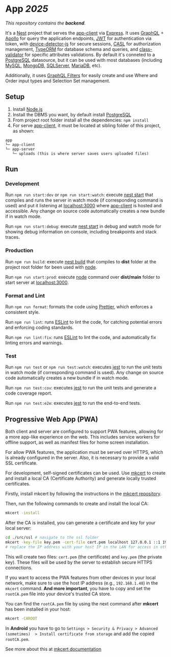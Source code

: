 # App _2025_

_This repository contains the **backend**._

It's a [Nest](https://nestjs.com/) project that serves the [app-client](https://github.com/giuliano-marinelli/app-client) via [Express](https://expressjs.com). It uses [GraphQL](https://graphql.org/) + [Apollo](https://www.apollographql.com/) for query the application endpoints, [JWT](https://jwt.io/) for authentication via token, with [device-detector-js](https://github.com/etienne-martin/device-detector-js) for secure sessions, [CASL](https://casl.js.org/) for authorization management, [TypeORM](https://typeorm.io/) for database schema and queries, and [class-validator](https://github.com/typestack/class-validator) for specific attributes validations. By default it's conneted to a [PostgreSQL](https://www.postgresql.org/) datasource, but it can be used with most databases (including [MySQL](https://www.mysql.com/), [MongoDB](https://www.mongodb.com/), [SQLServer](https://www.microsoft.com/es-es/sql-server), [MariaDB](https://mariadb.org/), etc).

Additionally, it uses [GraphQL Filters](https://github.com/giuliano-marinelli/nestjs-graphql-filter) for easily create and use Where and Order input types and Selection Set management.

## Setup

1. Install [Node.js](https://nodejs.org)
2. Install the DBMS you want, by default install [PostgreSQL](https://www.postgresql.org/)
3. From project root folder install all the dependencies: `npm install`
4. For serve [app-client](https://github.com/giuliano-marinelli/app-client), it must be located at sibling folder of this project, as shown:

```
app
└─ app-client
└─ app-server
   └─ uploads (this is where server saves users uploaded files)
```

## Run

### Development

Run `npm run start:dev` or `npm run start:watch`: execute [nest start](https://docs.nestjs.com/cli/usages#nest-start) that compiles and runs the server in watch mode (if corresponding command is used) and put it listening at [localhost:3000](http://localhost:3000) where [app-client](https://github.com/giuliano-marinelli/app-client) is hosted and accessible. Any change on source code automatically creates a new bundle if in watch mode.

Run `npm run start:debug`: execute [nest start](https://docs.nestjs.com/cli/usages#nest-start) in debug and watch mode for showing debug information on console, including breakpoints and stack traces.

### Production

Run `npm run build`: execute [nest build](https://docs.nestjs.com/cli/usages#nest-build) that compiles to **dist** folder at the project root folder for been used with [node](https://nodejs.org).

Run `npm run start:prod`: execute [node](https://nodejs.org) command over **dist/main** folder to start server at [localhost:3000](http://localhost:3000).

### Format and Lint

Run `npm run format`: formats the code using [Prettier](https://prettier.io/), which enforces a consistent style.

Run `npm run lint`: runs [ESLint](https://eslint.org/) to lint the code, for catching potential errors and enforcing coding standards.

Run `npm run lint:fix`: runs [ESLint](https://eslint.org/) to lint the code, and automatically fix linting errors and warnings.

### Test

Run `npm run test` or `npm run test:watch`: executes [jest](https://jestjs.io/) to run the unit tests in watch mode (if corresponding command is used). Any change on source code automatically creates a new bundle if in watch mode.

Run `npm run test:cov`: executes [jest](https://jestjs.io/) to run the unit tests and generate a code coverage report.

Run `npm run test:e2e`: executes [jest](https://jestjs.io/) to run the end-to-end tests.

## Progressive Web App (PWA)

Both client and server are configured to support PWA features, allowing for a more app-like experience on the web. This includes service workers for offline support, as well as manifest files for home screen installation.

For allow PWA features, the application must be served over HTTPS, which is already configured in the server. Also, it is necessary to provide a valid SSL certificate.

For development, self-signed certificates can be used. Use [mkcert](https://github.com/FiloSottile/mkcert) to create and install a local CA (Certificate Authority) and generate locally trusted certificates.

Firstly, install mkcert by following the instructions in the [mkcert repository](https://github.com/FiloSottile/mkcert#installation).

Then, run the following commands to create and install the local CA:

```bash
mkcert -install
```

After the CA is installed, you can generate a certificate and key for your local server:

```bash
cd ./src/ssl # navigate to the ssl folder
mkcert -key-file key.pem -cert-file cert.pem localhost 127.0.0.1 ::1 192.168.1.40
# replace the IP address with your host IP in the LAN for access in other devices
```

This will create two files: `cert.pem` (the certificate) and `key.pem` (the private key). These files will be used by the server to establish secure HTTPS connections.

If you want to access the PWA features from other devices in your local network, make sure to use the host IP address (e.g., `192.168.1.40`) in the `mkcert` command. **And more important**, you have to copy and set the `rootCA.pem` file into your device's trusted CA store.

You can find the `rootCA.pem` file by using the next command after **mkcert** has been installed in your host:

```bash
mkcert -CAROOT
```

In **Android** you have to go to `Settings > Security & Privacy > Advanced (sometimes)  > Install certificate from storage` and add the copied `rootCA.pem`.

See more about this at [mkcert documentation](https://github.com/FiloSottile/mkcert?tab=readme-ov-file#installing-the-ca-on-other-systems)
